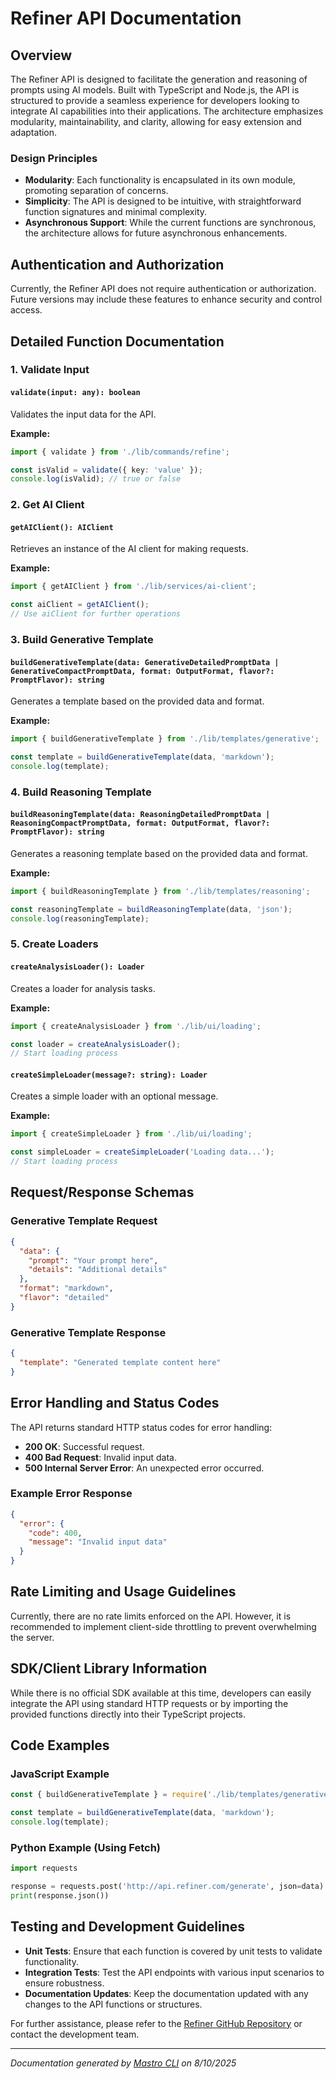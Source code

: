 <!---
This file was automatically generated by Mastro CLI
Generated on: 2025-08-10T21:37:37.275Z
Document type: api
Title: API Documentation

To prevent this file from being overwritten, add custom content
between the CUSTOM_START and CUSTOM_END markers below.
--->

# Refiner API Documentation

## Overview

The Refiner API is designed to facilitate the generation and reasoning of prompts using AI models. Built with TypeScript and Node.js, the API is structured to provide a seamless experience for developers looking to integrate AI capabilities into their applications. The architecture emphasizes modularity, maintainability, and clarity, allowing for easy extension and adaptation.

### Design Principles
- **Modularity**: Each functionality is encapsulated in its own module, promoting separation of concerns.
- **Simplicity**: The API is designed to be intuitive, with straightforward function signatures and minimal complexity.
- **Asynchronous Support**: While the current functions are synchronous, the architecture allows for future asynchronous enhancements.

## Authentication and Authorization

Currently, the Refiner API does not require authentication or authorization. Future versions may include these features to enhance security and control access.

## Detailed Function Documentation

### 1. Validate Input

#### `validate(input: any): boolean`

Validates the input data for the API.

**Example:**
```typescript
import { validate } from './lib/commands/refine';

const isValid = validate({ key: 'value' });
console.log(isValid); // true or false
```

### 2. Get AI Client

#### `getAIClient(): AIClient`

Retrieves an instance of the AI client for making requests.

**Example:**
```typescript
import { getAIClient } from './lib/services/ai-client';

const aiClient = getAIClient();
// Use aiClient for further operations
```

### 3. Build Generative Template

#### `buildGenerativeTemplate(data: GenerativeDetailedPromptData | GenerativeCompactPromptData, format: OutputFormat, flavor?: PromptFlavor): string`

Generates a template based on the provided data and format.

**Example:**
```typescript
import { buildGenerativeTemplate } from './lib/templates/generative';

const template = buildGenerativeTemplate(data, 'markdown');
console.log(template);
```

### 4. Build Reasoning Template

#### `buildReasoningTemplate(data: ReasoningDetailedPromptData | ReasoningCompactPromptData, format: OutputFormat, flavor?: PromptFlavor): string`

Generates a reasoning template based on the provided data and format.

**Example:**
```typescript
import { buildReasoningTemplate } from './lib/templates/reasoning';

const reasoningTemplate = buildReasoningTemplate(data, 'json');
console.log(reasoningTemplate);
```

### 5. Create Loaders

#### `createAnalysisLoader(): Loader`

Creates a loader for analysis tasks.

**Example:**
```typescript
import { createAnalysisLoader } from './lib/ui/loading';

const loader = createAnalysisLoader();
// Start loading process
```

#### `createSimpleLoader(message?: string): Loader`

Creates a simple loader with an optional message.

**Example:**
```typescript
import { createSimpleLoader } from './lib/ui/loading';

const simpleLoader = createSimpleLoader('Loading data...');
// Start loading process
```

## Request/Response Schemas

### Generative Template Request

```json
{
  "data": {
    "prompt": "Your prompt here",
    "details": "Additional details"
  },
  "format": "markdown",
  "flavor": "detailed"
}
```

### Generative Template Response

```json
{
  "template": "Generated template content here"
}
```

## Error Handling and Status Codes

The API returns standard HTTP status codes for error handling:

- **200 OK**: Successful request.
- **400 Bad Request**: Invalid input data.
- **500 Internal Server Error**: An unexpected error occurred.

### Example Error Response

```json
{
  "error": {
    "code": 400,
    "message": "Invalid input data"
  }
}
```

## Rate Limiting and Usage Guidelines

Currently, there are no rate limits enforced on the API. However, it is recommended to implement client-side throttling to prevent overwhelming the server.

## SDK/Client Library Information

While there is no official SDK available at this time, developers can easily integrate the API using standard HTTP requests or by importing the provided functions directly into their TypeScript projects.

## Code Examples

### JavaScript Example

```javascript
const { buildGenerativeTemplate } = require('./lib/templates/generative');

const template = buildGenerativeTemplate(data, 'markdown');
console.log(template);
```

### Python Example (Using Fetch)

```python
import requests

response = requests.post('http://api.refiner.com/generate', json=data)
print(response.json())
```

## Testing and Development Guidelines

- **Unit Tests**: Ensure that each function is covered by unit tests to validate functionality.
- **Integration Tests**: Test the API endpoints with various input scenarios to ensure robustness.
- **Documentation Updates**: Keep the documentation updated with any changes to the API functions or structures.

For further assistance, please refer to the [Refiner GitHub Repository](https://github.com/your-repo/refiner) or contact the development team.

---

<!-- CUSTOM_START -->
<!-- Add your custom content here - it will be preserved during regeneration -->
<!-- CUSTOM_END -->

*Documentation generated by [Mastro CLI](https://github.com/your-org/mastro) on 8/10/2025*